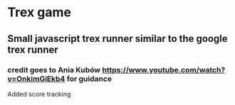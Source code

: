 # Trex game

## Small javascript trex runner similar to the google trex runner 

### credit goes to Ania Kubów https://www.youtube.com/watch?v=OnkimGiEkb4 for guidance

Added score tracking
